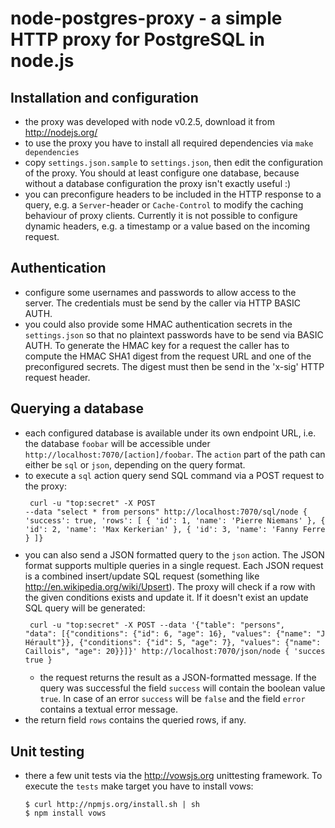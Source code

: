 node-postgres-proxy - a simple HTTP proxy for PostgreSQL in node.js
===================================================================


Installation and configuration
------------------------------

* the proxy was developed with node v0.2.5, download it from http://nodejs.org/
* to use the proxy you have to install all required dependencies via `make dependencies`
* copy `settings.json.sample` to `settings.json`, then edit the configuration of the proxy.
  You should at least configure one database, because without a database configuration
  the proxy isn't exactly useful :)
* you can preconfigure headers to be included in the HTTP response to a query, e.g. a
  `Server`-header or `Cache-Control` to modify the caching behaviour of proxy clients.
  Currently it is not possible to configure dynamic headers, e.g. a timestamp or a value
  based on the incoming request.
  

Authentication
--------------

* configure some usernames and passwords to allow access to the server. The credentials
  must be send by the caller via HTTP BASIC AUTH.
* you could also provide some HMAC authentication secrets in the `settings.json` so that
  no plaintext passwords have to be send via BASIC AUTH. To generate the HMAC key for a
  request the caller has to compute the HMAC SHA1 digest from the request URL and one of
  the preconfigured secrets. The digest must then be send in the 'x-sig' HTTP request header.


Querying a database
-------------------
  
* each configured database is available under its own endpoint URL, i.e. the database
  `foobar` will be accessible under `http://localhost:7070/[action]/foobar`. The `action`
  part of the path can either be `sql` or `json`, depending on the query format.
* to execute a `sql` action query send SQL command via a POST request to the proxy:
  <code><pre>
  curl -u "top:secret" -X POST --data "select * from persons" http://localhost:7070/sql/node
  { 'success': true,
    'rows': [ { 'id': 1, 'name': 'Pierre Niemans' },
              { 'id': 2, 'name': 'Max Kerkerian' },
              { 'id': 3, 'name': 'Fanny Ferreira' }
            ]}
  </pre></code>
* you can also send a JSON formatted query to the `json` action. The JSON format supports
  multiple queries in a single request. Each JSON request is a combined insert/update SQL
  request (something like http://en.wikipedia.org/wiki/Upsert). The proxy will check if a
  row with the given conditions exists and update it. If it doesn't exist an update SQL
  query will be generated:
  <code><pre>
  curl -u "top:secret"
       -X POST --data '{"table": "persons",
                        "data": [{"conditions": {"id": 6, "age": 16},
                                  "values": {"name": "Judith Hérault"}},
                                 {"conditions": {"id": 5, "age": 7},
                                  "values": {"name": "Rémy Caillois", "age": 20}}]}'
       http://localhost:7070/json/node
  { 'success': true }
  </pre></code>
  * the request returns the result as a JSON-formatted message. If the query was successful
  the field `success` will contain the boolean value `true`. In case of
  an error `success` will be `false` and the field `error` contains a textual
  error message.
* the return field `rows` contains the queried rows, if any.


Unit testing
------------

* there a few unit tests via the http://vowsjs.org unittesting framework. To execute the
  `tests` make target you have to install vows:

      $ curl http://npmjs.org/install.sh | sh
      $ npm install vows 
